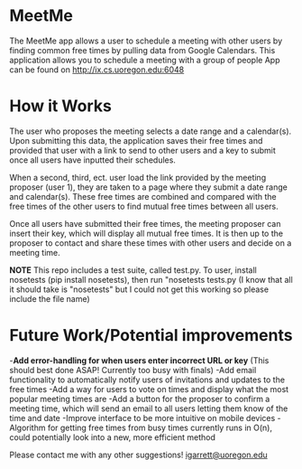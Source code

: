 # MeetMe

The MeetMe app allows a user to schedule a meeting with other users by finding common free times by pulling data from Google Calendars.
This application allows you to schedule a meeting with a group of people
App can be found on http://ix.cs.uoregon.edu:6048

# How it Works

The user who proposes the meeting selects a date range and a calendar(s). Upon submitting this data, the application saves their
free times and provided that user with a link to send to other users and a key to submit once all users have inputted their schedules.

When a second, third, ect. user load the link provided by the meeting proposer (user 1), they are taken to a page where they submit
a date range and calendar(s). These free times are combined and compared with the free times of the other users to find mutual
free times between all users.

Once all users have submitted their free times, the meeting proposer can insert their key, which will display all mutual free times.
It is then up to the proposer to contact and share these times with other users and decide on a meeting time. 

<b>NOTE</b> This repo includes a test suite, called test.py. To user, install nosetests (pip install nosetests), then run "nosetests tests.py (I know that all it should take is "nosetests" but I could not get this working so please include the file name)

# Future Work/Potential improvements
-<b>Add error-handling for when users enter incorrect URL or key</b> (This should best done ASAP! Currently too busy with finals)
-Add email functionality to automatically notify users of invitations and updates to the free times
-Add a way for users to vote on times and display what the most popular meeting times are
-Add a button for the proposer to confirm a meeting time, which will send an email to all users letting them know of the time and date
-Improve interface to be more intuitive on mobile devices
-Algorithm for getting free times from busy times currently runs in O(n), could potentially look into a new, more efficient method

Please contact me with any other suggestions! igarrett@uoregon.edu

